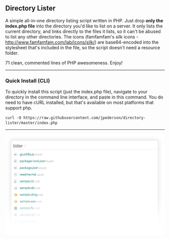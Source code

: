 ## Directory Lister

A simple all-in-one directory listing script written in PHP. Just drop **only the index.php file** into the directory you'd like to list on a server. It only lists the current directory, and links directly to the files it lists, so it can't be abused to list any other directories. The icons (famfamfam's silk icons - http://www.famfamfam.com/lab/icons/silk/) are base64-encoded into the stylesheet that's included in the file, so the script doesn't need a resource folder. 

71 clean, commented lines of PHP awesomeness. Enjoy!

*****

### Quick Install (CLI)
To quickly install this script (just the index.php file), navigate to your directory in the command line interface, and paste in this command. You do need to have cURL installed, but that's available on most platforms that support php.

```
curl -O https://raw.githubusercontent.com/jpederson/directory-lister/master/index.php
```

*****

![Screenshot of Directory Lister](https://raw.githubusercontent.com/jpederson/directory-lister/master/screenshot.png)